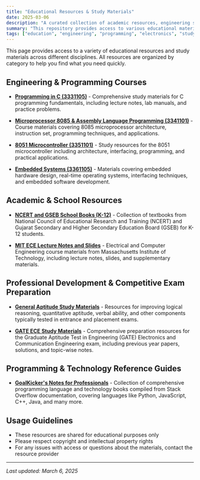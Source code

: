 ```yaml
---
title: "Educational Resources & Study Materials"
date: 2025-03-06
description: "A curated collection of academic resources, engineering study materials, and educational content for students"
summary: "This repository provides access to various educational materials including programming courses, microprocessor study guides, embedded systems resources, K-12 textbooks, and preparation materials for competitive exams. All resources are organized by subject area for easy access."
tags: ["education", "engineering", "programming", "electronics", "study materials", "textbooks", "competitive exams", "GATE", "microprocessors"]
---
```


This page provides access to a variety of educational resources and study materials across different disciplines. All resources are organized by category to help you find what you need quickly.

## Engineering & Programming Courses

- **[Programming in C (3331105)](https://kcog-my.sharepoint.com/:f:/g/personal/milav_dabgar_gujgov_edu_in/EowThLjuZr1OrG54zZGBx_cBga27KLjMNBAyDwb-v8AiGg)** - Comprehensive study materials for C programming fundamentals, including lecture notes, lab manuals, and practice problems.

- **[Microprocessor 8085 & Assembly Language Programming (3341101)](https://kcog-my.sharepoint.com/:f:/g/personal/milav_dabgar_gujgov_edu_in/EgkCd_w4FRNHkVRMi7L6OswBUMwTa-yT2Ir43456HWUrDg?e=XjWuxe)** - Course materials covering 8085 microprocessor architecture, instruction set, programming techniques, and applications.

- **[8051 Microcontroller (3351101)](https://kcog-my.sharepoint.com/:f:/g/personal/milav_dabgar_gujgov_edu_in/EhfIiq6cqlpCgbu8gO0x12IB3YW204sv7tA_8papteAGBQ?e=zCi7Mu)** - Study resources for the 8051 microcontroller including architecture, interfacing, programming, and practical applications.

- **[Embedded Systems (3361105)](https://kcog-my.sharepoint.com/:f:/g/personal/milav_dabgar_gujgov_edu_in/EgnDkDgGo-xDrQR5Az9LVGYB9CIzhFAocr0PTnaiVNbmww?e=uMEdyz)** - Materials covering embedded hardware design, real-time operating systems, interfacing techniques, and embedded software development.

## Academic & School Resources

- **[NCERT and GSEB School Books (K-12)](https://kcog-my.sharepoint.com/:f:/g/personal/milav_dabgar_gujgov_edu_in/Eu6qKYRJeC9NpvY83L9nnWABCx4vBBJ72sNnYELJcpWnVw?e=gpRMOg)** - Collection of textbooks from National Council of Educational Research and Training (NCERT) and Gujarat Secondary and Higher Secondary Education Board (GSEB) for K-12 students.

- **[MIT ECE Lecture Notes and Slides](https://kcog-my.sharepoint.com/:f:/g/personal/milav_dabgar_gujgov_edu_in/EgXORC3z6cREvnaCWwjRxy8BtHdcndR-1KM3zIRMoT4hjQ?e=fn5UdJ)** - Electrical and Computer Engineering course materials from Massachusetts Institute of Technology, including lecture notes, slides, and supplementary materials.

## Professional Development & Competitive Exam Preparation

- **[General Aptitude Study Materials](https://kcog-my.sharepoint.com/:f:/g/personal/milav_dabgar_gujgov_edu_in/EpSwjwaBOCxHl7esFxQEl-4B6JlPhmSCGfQap3-7pYa9Vg?e=gMZxKc)** - Resources for improving logical reasoning, quantitative aptitude, verbal ability, and other components typically tested in entrance and placement exams.

- **[GATE ECE Study Materials](https://kcog-my.sharepoint.com/:f:/g/personal/milav_dabgar_gujgov_edu_in/EqBSXzqf1H9DklU-_lrtNosB2ET2E0DR0m6dBTqziy0Kug?e=FAOaR0)** - Comprehensive preparation resources for the Graduate Aptitude Test in Engineering (GATE) Electronics and Communication Engineering exam, including previous year papers, solutions, and topic-wise notes.

## Programming & Technology Reference Guides

- **[GoalKicker's Notes for Professionals](https://kcog-my.sharepoint.com/:f:/g/personal/milav_dabgar_gujgov_edu_in/EkG6tisgvqZEtKcLVAekdZEBps_iEN_OieTN0DpKM_reXQ?e=B0LD6h)** - Collection of comprehensive programming language and technology books compiled from Stack Overflow documentation, covering languages like Python, JavaScript, C++, Java, and many more.

## Usage Guidelines

- These resources are shared for educational purposes only
- Please respect copyright and intellectual property rights
- For any issues with access or questions about the materials, contact the resource provider

---

*Last updated: March 6, 2025*